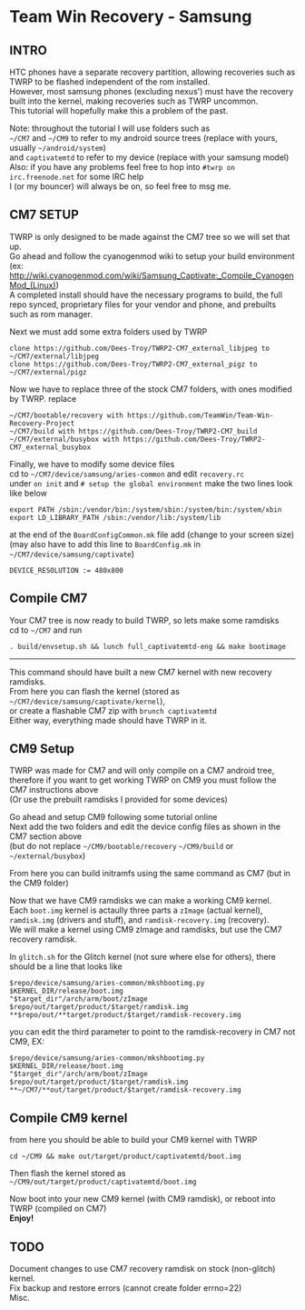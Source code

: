 Team Win Recovery - Samsung
===========================

INTRO
-----
HTC phones have a separate recovery partition, allowing recoveries such as TWRP to be flashed independent of the rom installed.  
However, most samsung phones (excluding nexus') must have the recovery built into the kernel, making recoveries such as TWRP uncommon.  
This tutorial will hopefully make this a problem of the past.  

Note: throughout the tutorial I will use folders such as  
`~/CM7` and `~/CM9` to refer to my android source trees (replace with yours, usually `~/android/system`)  
and `captivatemtd` to refer to my device (replace with your samsung model)  
Also: if you have any problems feel free to hop into `#twrp on irc.freenode.net` for some IRC help  
I (or my bouncer) will always be on, so feel free to msg me.  

CM7 SETUP
---------
TWRP is only designed to be made against the CM7 tree so we will set that up.  
Go ahead and follow the cyanogenmod wiki to setup your build environment  
(ex: http://wiki.cyanogenmod.com/wiki/Samsung_Captivate:_Compile_CyanogenMod_(Linux))  
A completed install should have the necessary programs to build, the full repo synced, proprietary files for your vendor and phone, and prebuilts such as rom manager.  

Next we must add some extra folders used by TWRP  

    clone https://github.com/Dees-Troy/TWRP2-CM7_external_libjpeg to ~/CM7/external/libjpeg
    clone https://github.com/Dees-Troy/TWRP2-CM7_external_pigz to ~/CM7/external/pigz

Now we have to replace three of the stock CM7 folders, with ones modified by TWRP. replace  

    ~/CM7/bootable/recovery with https://github.com/TeamWin/Team-Win-Recovery-Project
    ~/CM7/build with https://github.com/Dees-Troy/TWRP2-CM7_build
    ~/CM7/external/busybox with https://github.com/Dees-Troy/TWRP2-CM7_external_busybox

Finally, we have to modify some device files  
cd to `~/CM7/device/samsung/aries-common` and edit `recovery.rc`  
under `on init` and `# setup the global environment` make the two lines look like below  

    export PATH /sbin:/vendor/bin:/system/sbin:/system/bin:/system/xbin
    export LD_LIBRARY_PATH /sbin:/vendor/lib:/system/lib

at the end of the `BoardConfigCommon.mk` file add (change to your screen size)  
(may also have to add this line to `BoardConfig.mk` in `~/CM7/device/samsung/captivate`)  

    DEVICE_RESOLUTION := 480x800

Compile CM7
-----------

Your CM7 tree is now ready to build TWRP, so lets make some ramdisks  
cd to `~/CM7` and run  

    . build/envsetup.sh && lunch full_captivatemtd-eng && make bootimage

----

This command should have built a new CM7 kernel with new recovery ramdisks.  
From here you can flash the kernel (stored as `~/CM7/device/samsung/captivate/kernel`),  
or create a flashable CM7 zip with `brunch captivatemtd`  
Either way, everything made should have TWRP in it.  

CM9 Setup
---------
TWRP was made for CM7 and will only compile on a CM7 android tree,  
therefore if you want to get working TWRP on CM9 you must follow the CM7 instructions above  
(Or use the prebuilt ramdisks I provided for some devices)  

Go ahead and setup CM9 following some tutorial online  
Next add the two folders and edit the device config files as shown in the CM7 section above  
(but do not replace `~/CM9/bootable/recovery` `~/CM9/build` or `~/external/busybox`)  

From here you can build initramfs using the same command as CM7 (but in the CM9 folder)  

Now that we have CM9 ramdisks we can make a working CM9 kernel.  
Each `boot.img` kernel is actaully three parts a `zImage` (actual kernel), `ramdisk.img` (drivers and stuff), and `ramdisk-recovery.img` (recovery).  
We will make a kernel using CM9 zImage and ramdisks, but use the CM7 recovery ramdisk.  

In `glitch.sh` for the Glitch kernel (not sure where else for others), there should be a line that looks like  

    $repo/device/samsung/aries-common/mkshbootimg.py $KERNEL_DIR/release/boot.img
    "$target_dir"/arch/arm/boot/zImage
    $repo/out/target/product/$target/ramdisk.img
    **$repo/out/**target/product/$target/ramdisk-recovery.img

you can edit the third parameter to point to the ramdisk-recovery in CM7 not CM9, EX:  

    $repo/device/samsung/aries-common/mkshbootimg.py $KERNEL_DIR/release/boot.img
    "$target_dir"/arch/arm/boot/zImage
    $repo/out/target/product/$target/ramdisk.img
    **~/CM7/**out/target/product/$target/ramdisk-recovery.img

Compile CM9 kernel
------------------

from here you should be able to build your CM9 kernel with TWRP  

    cd ~/CM9 && make out/target/product/captivatemtd/boot.img

Then flash the kernel stored as `~/CM9/out/target/product/captivatemtd/boot.img`  

Now boot into your new CM9 kernel (with CM9 ramdisk), or reboot into TWRP (compiled on CM7)  
**Enjoy!**  

TODO
----
Document changes to use CM7 recovery ramdisk on stock (non-glitch) kernel.  
Fix backup and restore errors (cannot create folder errno=22)  
Misc.  
